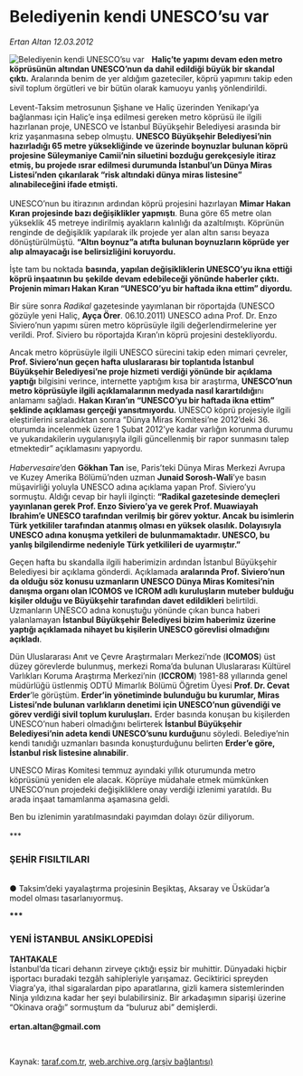 # Belediyenin kendi UNESCO’su var

*Ertan Altan 12.03.2012*

<div class="yazi"><img align="left" alt="Belediyenin kendi UNESCO’su var" border="0" src="http://www.taraf.com.tr/fotoraflar/makaleler/belediyenin-kendi-unesco-su-var_906_orijinal.jpg" style="border-right-width:10px; border-color:#FFFFFF"/><p><b>Haliç’te yapımı devam eden metro köprüsünün altından UNESCO’nun da dahil edildiği büyük bir skandal çıktı.</b> Aralarında benim de yer aldığım gazeteciler, köprü yapımını takip eden sivil toplum örgütleri ve bir bütün olarak kamuoyu yanlış yönlendirildi. <br/><br/>Levent-Taksim metrosunun Şişhane ve Haliç üzerinden Yenikapı’ya bağlanması için Haliç’e inşa edilmesi gereken metro köprüsü ile ilgili hazırlanan proje, UNESCO ve İstanbul Büyükşehir Belediyesi arasında bir kriz yaşanmasına sebep olmuştu. <b>UNESCO Büyükşehir Belediyesi’nin hazırladığı 65 metre yüksekliğinde ve üzerinde boynuzlar bulunan köprü projesine Süleymaniye Camii’nin siluetini bozduğu gerekçesiyle itiraz etmiş, bu projede ısrar edilmesi durumunda İstanbul’un Dünya Miras Listesi’nden çıkarılarak “risk altındaki dünya miras listesine” alınabileceğini ifade etmişti.</b> <br/><br/>UNESCO’nun bu itirazının ardından köprü projesini hazırlayan <b>Mimar Hakan Kıran projesinde bazı değişiklikler yapmıştı</b>. Buna göre 65 metre olan yükseklik 45 metreye indirilmiş ayakların kalınlığı da azaltılmıştı. Köprünün renginde de değişiklik yapılarak ilk projede yer alan altın sarısı beyaza dönüştürülmüştü. <b>“Altın boynuz”a atıfta bulunan boynuzların köprüde yer alıp almayacağı ise belirsizliğini koruyordu.</b> </p>
<p>İşte tam bu noktada <b>basında, yapılan değişikliklerin UNESCO’yu ikna ettiği köprü inşaatının bu şekilde devam edebileceği yönünde haberler çıktı. Projenin mimarı Hakan Kıran “UNESCO’yu bir haftada ikna ettim” diyordu.</b> </p>
<p>Bir süre sonra <i>Radikal</i> gazetesinde yayımlanan bir röportajda (UNESCO gözüyle yeni Haliç, <b>Ayça Örer</b>. 06.10.2011) UNESCO adına Prof. Dr. Enzo Siviero’nun yapımı süren metro köprüsüyle ilgili değerlendirmelerine yer verildi. Prof. Siviero bu röportajda Kıran’ın köprü projesini destekliyordu. </p>
<p>Ancak metro köprüsüyle ilgili UNESCO sürecini takip eden mimari çevreler, <b>Prof. Siviero’nun geçen hafta uluslararası bir toplantıda İstanbul Büyükşehir Belediyesi’ne proje hizmeti verdiği yönünde bir açıklama yaptığı</b> bilgisini verince, internette yaptığım kısa bir araştırma, <b>UNESCO’nun metro köprüsüyle ilgili açıklamalarının medyada nasıl karartıldığı</b>nı anlamamı sağladı. <b>Hakan Kıran’ın “UNESCO’yu bir haftada ikna ettim” şeklinde açıklaması gerçeği yansıtmıyordu.</b> UNESCO köprü projesiyle ilgili eleştirilerini sıraladıktan sonra “Dünya Miras Komitesi’ne 2012’deki 36. oturumda incelenmek üzere 1 Şubat 2012’ye kadar varlığın korunma durumu ve yukarıdakilerin uygulanışıyla ilgili güncellenmiş bir rapor sunmasını talep etmektedir” açıklamasını yapıyordu.<br/><br/><i>Habervesaire</i>’den <b>Gökhan Tan</b> ise, Paris’teki Dünya Miras Merkezi Avrupa ve Kuzey Amerika Bölümü’nden uzman <b>Junaid Sorosh-Wali</b>’ye basın müşavirliği yoluyla UNESCO adına açıklama yapan Prof. Siviero’yu sormuştu. Aldığı cevap bir hayli ilginçti: <b>“Radikal gazetesinde demeçleri yayınlanan gerek Prof. Enzo Siviero’ya ve gerek Prof. Muawiayah Ibrahim’e UNESCO tarafından verilmiş bir görev yoktur. Ancak bu isimlerin Türk yetkililer tarafından atanmış olması en yüksek olasılık. Dolayısıyla UNESCO adına konuşma yetkileri de bulunmamaktadır. UNESCO, bu yanlış bilgilendirme nedeniyle Türk yetkilileri de uyarmıştır.”</b> </p>
<p>Geçen hafta bu skandalla ilgili haberimizin ardından İstanbul Büyükşehir Belediyesi bir açıklama gönderdi. Açıklamada <b>aralarında Prof. Siviero’nun da olduğu söz konusu uzmanların UNESCO Dünya Miras Komitesi’nin danışma organı olan ICOMOS ve ICROM adlı kuruluşların muteber bulduğu kişiler olduğu ve Büyükşehir tarafından davet edildikleri</b> belirtildi. Uzmanların UNESCO adına konuştuğu yönünde çıkan bunca haberi yalanlamayan <b>İstanbul Büyükşehir Belediyesi bizim haberimiz üzerine yaptığı açıklamada nihayet bu kişilerin UNESCO görevlisi olmadığını açıkladı</b>. </p>
<p>Dün Uluslararası Anıt ve Çevre Araştırmaları Merkezi’nde (<strong>ICOMOS</strong>) üst düzey görevlerde bulunmuş, merkezi Roma’da bulunan Uluslararası Kültürel Varlıkları Koruma Araştırma Merkezi’nin (<strong>ICCROM</strong>) 1981-88 yıllarında genel müdürlüğü üstlenmiş ODTÜ Mimarlık Bölümü Öğretim Üyesi <strong>Prof. Dr. Cevat Erder</strong>’le görüştüm. <b>Erder’in yönetiminde bulunduğu bu kurumlar, Miras Listesi’nde bulunan varlıkların denetimi için UNESCO’nun güvendiği ve görev verdiği sivil toplum kuruluşları.</b> Erder basında konuşan bu kişilerden UNESCO’nun haberi olmadığını belirterek <b>İstanbul Büyükşehir Belediyesi’nin adeta kendi UNESCO’sunu kurduğu</b>nu söyledi. Belediye’nin kendi tanıdığı uzmanları basında konuşturduğunu belirten <b>Erder’e göre, İstanbul risk listesine alınabilir</b>.</p>
<p>UNESCO Miras Komitesi temmuz ayındaki yıllık oturumunda metro köprüsünü yeniden ele alacak. Köprüye müdahale etmek mümkünken UNESCO’nun projedeki değişikliklere onay verdiği izlenimi yaratıldı. Bu arada inşaat tamamlanma aşamasına geldi. </p>
<p>Ben bu izlenimin yaratılmasındaki payımdan dolayı özür diliyorum.<br/><br/>*** </p>
<h3>ŞEHİR FISILTILARI</h3>
<p><b><br/></b>● Taksim’deki yayalaştırma projesinin Beşiktaş, Aksaray ve Üsküdar’a model olması tasarlanıyormuş.</p>
<p><b>***</b><b> </b></p>
<h3>YENİ İSTANBUL ANSİKLOPEDİSİ</h3>
<p><b>TAHTAKALE<br/></b>İstanbul’da ticari dehanın zirveye çıktığı eşsiz bir muhittir. Dünyadaki hiçbir işportacı buradaki tezgâh sahipleriyle yarışamaz. Geciktirici spreyden Viagra’ya, ithal sigaralardan pipo aparatlarına, gizli kamera sistemlerinden Ninja yıldızına kadar her şeyi bulabilirsiniz. Bir arkadaşımın siparişi üzerine “Okinava orağı” sormuştum da “buluruz abi” demişlerdi. <br/><br/><b>ertan.altan@gmail.com</b></p>
<p><b> </b></p>
</div>

Kaynak: [taraf.com.tr](http://www.taraf.com.tr/ertan-altan/makale-belediyenin-kendi-unesco-su-var.htm), [web.archive.org (arşiv bağlantısı)](http://web.archive.org/web/20131107040024/http://www.taraf.com.tr/ertan-altan/makale-belediyenin-kendi-unesco-su-var.htm)
